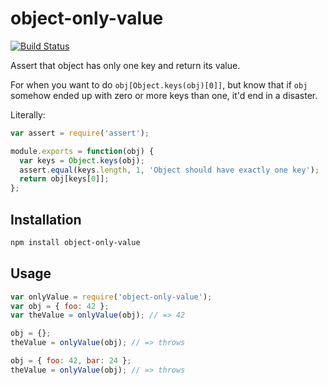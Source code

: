 # object-only-value
[![Build Status](https://travis-ci.org/mmalecki/object-only-value.png?branch=master)](https://travis-ci.org/mmalecki/object-only-value)

Assert that object has only one key and return its value.

For when you want to do `obj[Object.keys(obj)[0]]`, but know that if `obj`
somehow ended up with zero or more keys than one, it'd end in a disaster.

Literally:

```js
var assert = require('assert');

module.exports = function(obj) {
  var keys = Object.keys(obj);
  assert.equal(keys.length, 1, 'Object should have exactly one key');
  return obj[keys[0]];
};
```

## Installation

```sh
npm install object-only-value
```

## Usage

```js
var onlyValue = require('object-only-value');
var obj = { foo: 42 };
var theValue = onlyValue(obj); // => 42

obj = {};
theValue = onlyValue(obj); // => throws

obj = { foo: 42, bar: 24 };
theValue = onlyValue(obj); // => throws
```
